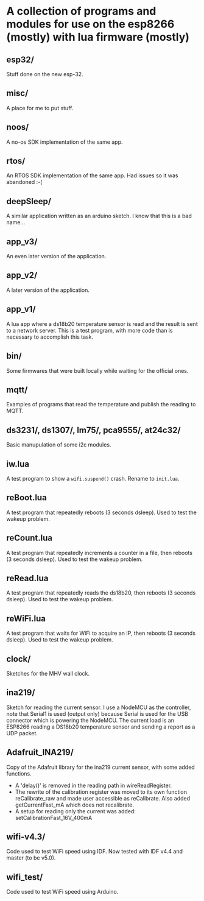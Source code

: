 A collection of programs and modules for use on the esp8266 (mostly) with lua firmware (mostly)
======

esp32/
-----

Stuff done on the new esp-32.

misc/
-----

A place for me to put stuff.

noos/
-----

A no-os SDK implementation of the same app.

rtos/
-----

An RTOS SDK implementation of the same app. Had issues so it was abandoned :-(

deepSleep/
---------

A similar application written as an arduino sketch. I know that this is a bad name...

app_v3/
-------

An even later version of the application.

app_v2/
-------

A later version of the application.

app_v1/
-------

A lua app where a ds18b20 temperature sensor is read and the result is sent to a network server.
This is a test program, with more code than is necessary to accomplish this task.

bin/
----

Some firmwares that were built locally while waiting for the official ones.

mqtt/
-----

Examples of programs that read the temperature and publish the reading to MQTT.

ds3231/, ds1307/, lm75/, pca9555/, at24c32/
-------

Basic manupulation of some i2c modules.

iw.lua
------

A test program to show a `wifi.suspend()` crash. Rename to `init.lua`.

reBoot.lua
----------

A test program that repeatedly reboots (3 seconds dsleep). Used to test the wakeup problem.

reCount.lua
-----------

A test program that repeatedly increments a counter in a file, then reboots (3 seconds dsleep). Used to test the wakeup problem.

reRead.lua
----------

A test program that repeatedly reads the ds18b20, then reboots (3 seconds dsleep). Used to test the wakeup problem.

reWiFi.lua
----------

A test program that waits for WiFi to acquire an IP, then reboots (3 seconds dsleep). Used to test the wakeup problem.

clock/
------

Sketches for the MHV wall clock.

ina219/
-------

Sketch for reading the current sensor. I use a NodeMCU as the controller, note that Serial1 is used (output only) because Serial is used for the USB connector which is powering the NodeMCU. The current load is an ESP8266 reading a DS18b20 temperature sensor and sending a report as a UDP packet.

Adafruit_INA219/
----------------

Copy of the Adafruit library for the ina219 current sensor, with some added functions.
- A 'delay()' is removed in the reading path in wireReadRegister.
- The rewrite of the calibration register was moved to its own function reCalibrate_raw and made user accessible as reCalibrate. Also added getCurrentFast_mA which does not recalibrate.
- A setup for reading only the current was added: setCalibrationFast_16V_400mA

wifi-v4.3/
----------

Code used to test WiFi speed using IDF. Now tested with IDF v4.4 and master (to be v5.0).

wifi_test/
----------
Code used to test WiFi speed using Arduino.

